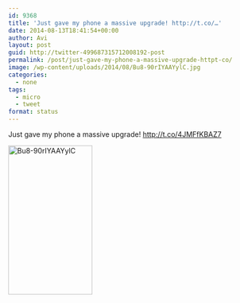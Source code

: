 ```yaml
---
id: 9368
title: 'Just gave my phone a massive upgrade! http://t.co/…'
date: 2014-08-13T18:41:54+00:00
author: Avi
layout: post
guid: http://twitter-499687315712008192-post
permalink: /post/just-gave-my-phone-a-massive-upgrade-httpt-co/
image: /wp-content/uploads/2014/08/Bu8-90rIYAAYylC.jpg
categories:
  - none
tags:
  - micro
  - tweet
format: status
---
```

Just gave my phone a massive upgrade! http://t.co/4JMFfKBAZ7

<img width="169" height="300" src="http://aviflax.com/wp-content/uploads/2014/08/Bu8-90rIYAAYylC-169x300.jpg" class="attachment-medium" alt="Bu8-90rIYAAYylC" />